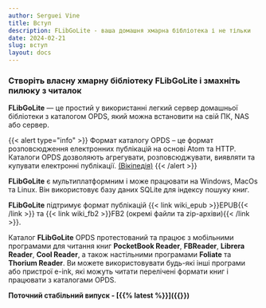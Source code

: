 ```yaml
---
author: Serguei Vine
title: Вступ
description: FLibGoLite - ваша домашня хмарна бібліотека і не тільки
date: 2024-02-21
slug: вступ
layout: docs
---
```

<h3 class="text-center">Створіть власну хмарну бібліотеку <b>FLibGoLite</b> і змахніть пилюку з читалок</h3>

__FLibGoLite__ — це простий у використанні легкий сервер домашньої бібліотеки з каталогом OPDS, який можна встановити на свій ПК, NAS або сервер.  

{{< alert type="info" >}}
Формат каталогу OPDS – це формат розповсюдження електронних публікацій на основі Atom та HTTP. Каталоги OPDS дозволяють агрегувати, розповсюджувати, виявляти та купувати електронні публікації. [(Вікіпедія)](https://en.wikipedia.org/wiki/Open_Publication_Distribution_System)
{{< /alert >}}

__FLibGoLite__ є мультиплатформним і може працювати на Windows, MacOs та Linux. Він використовує базу даних SQLite для індексу пошуку книг.

__FLibGoLite__ підтримує формат публікацій {{< link wiki_epub >}}EPUB{{< /link >}} та {{< link wiki_fb2 >}}FB2 (окремі файли та zip-архіви){{< /link >}}.

Каталог __FLibGoLite__ OPDS протестований та працює з мобільними програмами для читання книг __PocketBook Reader__, __FBReader__, __Librera Reader__, __Cool Reader__, а також настільними програмами __Foliate__ та __Thorium Reader__. Ви можете використовувати будь-які інші програми або пристрої e-ink, які можуть читати перелічені формати книг і працювати з каталогами OPDS.  

__Поточний стабільний випуск - [{{% latest %}}]({{<ref releases >}})__